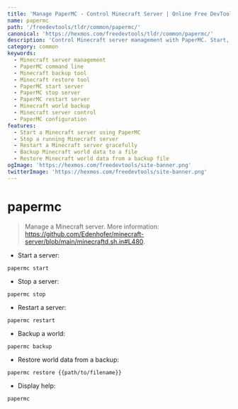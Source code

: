 ```yaml
---
title: 'Manage PaperMC - Control Minecraft Server | Online Free DevTools by Hexmos'
name: papermc
path: '/freedevtools/tldr/common/papermc/'
canonical: 'https://hexmos.com/freedevtools/tldr/common/papermc/'
description: 'Control Minecraft server management with PaperMC. Start, stop, and backup Minecraft worlds using a simple command-line interface. Free online tool, no registration required.'
category: common
keywords:
  - Minecraft server management
  - PaperMC command line
  - Minecraft backup tool
  - Minecraft restore tool
  - PaperMC start server
  - PaperMC stop server
  - PaperMC restart server
  - Minecraft world backup
  - Minecraft server control
  - PaperMC configuration
features:
  - Start a Minecraft server using PaperMC
  - Stop a running Minecraft server
  - Restart a Minecraft server gracefully
  - Backup Minecraft world data to a file
  - Restore Minecraft world data from a backup file
ogImage: 'https://hexmos.com/freedevtools/site-banner.png'
twitterImage: 'https://hexmos.com/freedevtools/site-banner.png'
---
```


# papermc

> Manage a Minecraft server.
> More information: <https://github.com/Edenhofer/minecraft-server/blob/main/minecraftd.sh.in#L480>.

- Start a server:

`papermc start`

- Stop a server:

`papermc stop`

- Restart a server:

`papermc restart`

- Backup a world:

`papermc backup`

- Restore world data from a backup:

`papermc restore {{path/to/filename}}`

- Display help:

`papermc`
